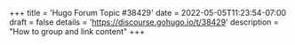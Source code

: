 +++
title = 'Hugo Forum Topic #38429'
date = 2022-05-05T11:23:54-07:00
draft = false
details = 'https://discourse.gohugo.io/t/38429'
description = "How to group and link content"
+++
